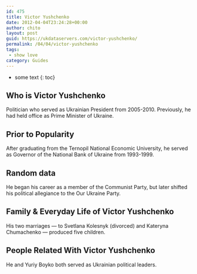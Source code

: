 ```yaml
---
id: 475
title: Victor Yushchenko
date: 2012-04-04T23:24:28+00:00
author: chito
layout: post
guid: https://ukdataservers.com/victor-yushchenko/
permalink: /04/04/victor-yushchenko
tags:
 - show love
category: Guides
---
```


* some text
{: toc}


## Who is  Victor Yushchenko
                  
                  
                  
Politician who served as Ukrainian President from 2005-2010. Previously, he had held office as Prime Minister of Ukraine.
                  
                
                
                
## Prior to Popularity 
                  
                  
                  
After graduating from the Ternopil National Economic University, he served as Governor of the National Bank of Ukraine from 1993-1999.
                  
                
                
                
## Random data 
                  
                  
                  
He began his career as a member of the Communist Party, but later shifted his political allegiance to the Our Ukraine Party.
                  
                
                
                
## Family & Everyday Life of Victor Yushchenko
                  
                  
                  
His two marriages &#8212; to Svetlana Kolesnyk (divorced) and Kateryna Chumachenko &#8212; produced five children.
                  
                
                
                
## People Related With  Victor Yushchenko
                  
                  
                  
He and Yuriy Boyko both served as Ukrainian political leaders.
                  
                
              
            
          
          
          
    
    
  
